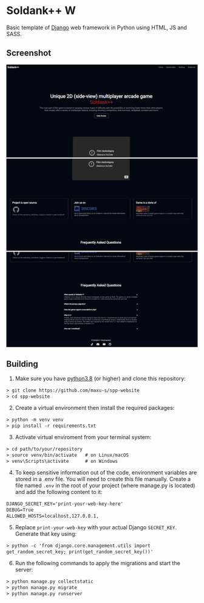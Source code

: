 # Soldank++ W
Basic template of [Django](https://github.com/django/django) web framework in Python using HTML, JS and SASS.

## Screenshot
<img src="screens/website1.png" alt="website1" width="550"/>
<img src="screens/website2.png" alt="website2" width="550"/>
<img src="screens/website3.png" alt="website3" width="550"/>

## Building

1. Make sure you have [python3.8](https://www.python.org) (or higher) and clone this repository:
```
> git clone https://github.com/maxu-s/spp-website
> cd spp-website
```
2. Create a virtual environment then install the required packages:
```
> python -m venv venv
> pip install -r requirements.txt
```
3. Activate virtual enviroment from your terminal system:
```
> cd path/to/your/repository
> source venv/bin/activate   # on Linux/macOS
> venv\Scripts\activate      # on Windows
```
4. To keep sensitive information out of the code, environment variables are stored in a .env file. You will need to create this file manually. Create a file named ```.env``` in the root of your project (where manage.py is located) and add the following content to it:
```
DJANGO_SECRET_KEY='print-your-web-key-here'
DEBUG=True
ALLOWED_HOSTS=localhost,127.0.0.1,
```
5. Replace ```print-your-web-key``` with your actual Django ```SECRET_KEY```. Generate that key using:
```
> python -c 'from django.core.management.utils import get_random_secret_key; print(get_random_secret_key())'
```
6. Run the following commands to apply the migrations and start the server:
```
> python manage.py collectstatic
> python manage.py migrate
> python manage.py runserver
```
